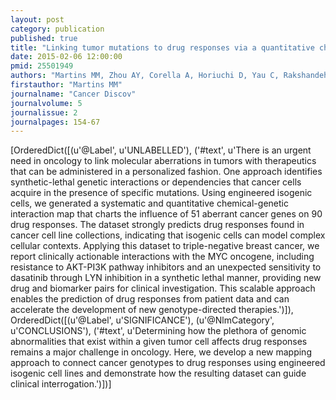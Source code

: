 ```yaml
---
layout: post
category: publication
published: true
title: "Linking tumor mutations to drug responses via a quantitative chemical-genetic interaction map."
date: 2015-02-06 12:00:00
pmid: 25501949
authors: "Martins MM, Zhou AY, Corella A, Horiuchi D, Yau C, Rakshandehroo T, Gordan JD, Levin RS, Johnson J, Jascur J, Shales M, Sorrentino A, Cheah J, Clemons PA, Shamji AF, Schreiber SL, Krogan NJ, Shokat KM, McCormick F, Goga A, Bandyopadhyay S"
firstauthor: "Martins MM"
journalname: "Cancer Discov"
journalvolume: 5
journalissue: 2
journalpages: 154-67
---
```


[OrderedDict([(u'@Label', u'UNLABELLED'), ('#text', u'There is an urgent need in oncology to link molecular aberrations in tumors with therapeutics that can be administered in a personalized fashion. One approach identifies synthetic-lethal genetic interactions or dependencies that cancer cells acquire in the presence of specific mutations. Using engineered isogenic cells, we generated a systematic and quantitative chemical-genetic interaction map that charts the influence of 51 aberrant cancer genes on 90 drug responses. The dataset strongly predicts drug responses found in cancer cell line collections, indicating that isogenic cells can model complex cellular contexts. Applying this dataset to triple-negative breast cancer, we report clinically actionable interactions with the MYC oncogene, including resistance to AKT-PI3K pathway inhibitors and an unexpected sensitivity to dasatinib through LYN inhibition in a synthetic lethal manner, providing new drug and biomarker pairs for clinical investigation. This scalable approach enables the prediction of drug responses from patient data and can accelerate the development of new genotype-directed therapies.')]), OrderedDict([(u'@Label', u'SIGNIFICANCE'), (u'@NlmCategory', u'CONCLUSIONS'), ('#text', u'Determining how the plethora of genomic abnormalities that exist within a given tumor cell affects drug responses remains a major challenge in oncology. Here, we develop a new mapping approach to connect cancer genotypes to drug responses using engineered isogenic cell lines and demonstrate how the resulting dataset can guide clinical interrogation.')])]

